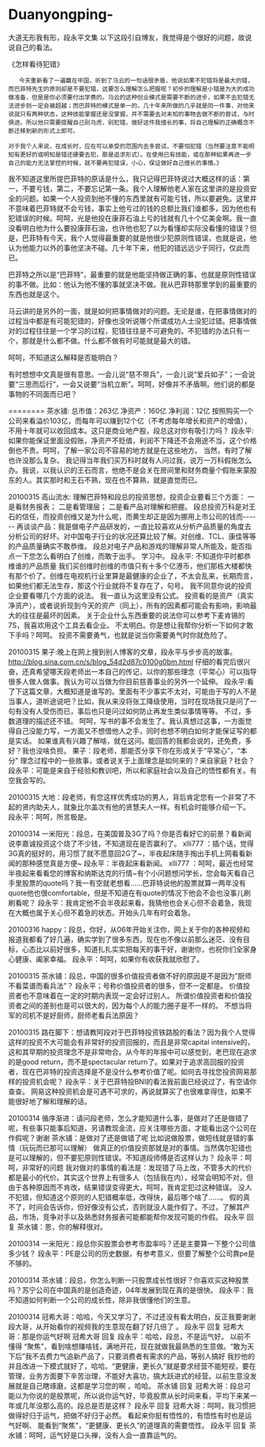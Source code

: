 # Duanyongping-
大道无形我有形，段永平文集
以下这段引自博友，我觉得是个很好的问题，故说说自己的看法。

《怎样看待犯错》

       今天重新看了一遍赢在中国，听到了马云的一句话很矛盾，他说如果不犯错将是最大的错，而巴菲特先生的原则却是不要犯错，这要怎么理解怎么把握呢？初步的理解是小错是为大的成功做准备，但是是你必须要付出学费的。马云的这种创业模式是需要不断的进步，如果不去犯错无法进步则一定会被超越；而巴菲特的模式是单一的，几十年来所做的几乎就是同一件事，对他来说就只有两种状态，这种技能掌握还是没掌握，并不需要去对未知的事物去做不断的尝试，与时俱进。所以他只需要提醒自己别马虎，别犯错，做好这件我擅长的事，将自己理解的正确概念不断迁移到新的形式上即可。

    对于我个人来说，在成长时，应在可以承受的范围内去多尝试，不要怕犯错（当然要注意不能明知有更好的或明知是错还硬要去犯，那是追求形式）。在使用已有技能，或在那种如果再进一步自己的能力无法掌控的时候，就不要再犯错误，小心，保证做好自己擅长的事情。》

 

我不知道这里所提巴菲特的原话是什么，我只记得巴菲特说过大概这样的话：第一，不要亏钱，第二，不要忘记第一条。我个人理解他老人家在这里讲的是投资安全的问题。如果一个人投资到他不懂的东西里就有可能亏钱，所以要避免。这里并不意味着巴菲特就不会亏钱，事实上他亏过的钱的总额比我们谁都多，因为他也有犯错误的时候。呵呵，光是他投在康菲石油上亏的钱就有几十个亿美金啊。我一直没看明白他为什么要投康菲石油，也许他也犯了以为看懂却实际没看懂的错误？但是，巴菲特有今天，我个人觉得最重要的就是他很少犯原则性错误，也就是说，他认为他能力以外的事他坚决不碰。几十年下来，他犯的错远远少于同行，仅此而已。

巴菲特之所以是“巴菲特”，最重要的就是他能坚持做正确的事，也就是原则性错误的事不做。比如：他认为他不懂的事就坚决不做。我从巴菲特那里学到的最重要的东西也就是这个。

马云讲的是另外的一面，就是如何把事情做对的问题。无论是谁，在把事情做对的过程当中都是有可能犯错的，好像也没听说哪个所谓成功人士没犯过错。把事情做对的过程往往是一个学习的过程，犯错往往是不可避免的。不犯错的办法只有一个，那就是什么都不做。什么都不做有时可能就是最大的错。

呵呵，不知道这么解释是否能明白？

有时想想中文真是很有意思。一会儿说“慈不带兵”，一会儿说“爱兵如子”；一会说要“三思而后行”，一会又说要“当机立断”。呵呵，好像并不矛盾啊。他们说的都是事物的不同面而已吧？

========
茶水铺:
总市值：263亿
净资产：160亿
净利润：12亿
   按照购买一个公司来看溢价103亿，而每年可以赚到12个亿（不考虑每年增长和资产的增值），不用十年就可以收回成本。这只是商业地产股，段总这对你有吸引力吗？
段永平:
如果你能保证里面没假账，净资产不贬值，利润不下降还不会用途不当，这个价格倒也不贵。呵呵，了解一家公司不容易的地方就是在这些地方。
当然，有时了解也许没那么复杂。
我记得当年我们买万科时就有人问过我，说万一万科假账怎么办。我说，以我认识的王石而言，他绝不是会关在房间里和财务商量个假账来蒙股东的人。其实那时和王石不熟，现在也不算熟，就是直觉而已。

20100315
高山流水:
理解巴菲特和段总的投资思想，投资企业要看三个方面：
一是看财务报表；
二是看管理层；
二是看产品对理解和把握。
段总投资万科是对王石的信任，而投资创维又是为什么呢，而黄生却正是因为挪用上市公司的钱而------
再谈谈产品：我是做电子产品研发的，一直比较喜欢从分析产品质量的角度去分析公司的好坏。对中国电子行业的状况还算比较了解。对创维、TCL、康佳等等的产品质量确实不敢恭维。
段总对电子产品和游戏的理解非常人所能及，能否指点一下您怎么看明白了创维，而敢于出手。
学习中。
段永平:
不知道你平时都恭维谁的产品质量
我们买创维时创维的市值只有十多个亿港币，他们那栋大楼都快有那个价了。创维在电视机行业里算是最健康的企业了，不太会乱来，长期而言，如果他们都无法生存，那这个行业就将不复存在了，句号。
我不同意你说的投资企业要看哪几个方面的说法。
我一直认为这里没有公式。
投资看的是资产（真实净资产），或者说折现到今天的资产（同上），所有的因素都可能会有影响，影响最大的往往是最坏的因素。
关于企业什么东西重要的说法你可以参考下麦肯锡的7S，我喜欢用这个工具去看企业。
不太明白。你是想让我帮你分析一下如何才敢下手吗？呵呵。
投资不需要勇气，也就是说当你需要勇气时你就危险了。

20100315
果子:晚上在网上搜到别人博客的文章，段永平与步步高的故事。
http://blog.sina.com.cn/s/blog_54d2d87c0100g0bm.html
仔细的看完后很兴奋，还真希望哪天段老师出一本自己的传记，以你的那些理念（平常心）可以指导很多人做人做事。我认为可以当做为你目前慈善事业的另外一个延伸。
段永平:看了下这篇文章，大概知道是谁写的。里面有不少事实不太对，可能由于写的人不是当事人，道听途说吧？比如，我从来没将张工降级使用，当时在现场我只是问了一句有没有人受伤而已，事后也只是问过如何防止再发生类似事情等等。
不过，多数道理的描述还不错。
呵呵，写书的事不会发生了。我认真想过这事，一方面觉得自己没能力写，一方面又不想借他人之手，同时也想不明白如何才能保证写的都是实话。
如果谁真有兴趣了解啥，就在这问。能回答的我都会说的，还免费，多好？我也没啥负担。
果子：段老师，那能否分享下你在形成关于“平常心”，“本分” 理念过程中的一些故事，或者说关于上面理念是如何来的？来自家庭？社会？
段永平：可能是来自于经验和教训吧，所以和家庭社会以及自己的悟性都有关。有空我会写的。

20100315
大地：段老师，有您这样优秀成功的男人，背后肯定您有一个非常了不起的贤内助夫人，就象比尔盖次有他的贤慧夫人一样。有机会时能够介绍一下。
段永平：呵呵，所言极是。

20100314
一米阳光：段总，在美国普及3G了吗？你是否看好它的前景？看新闻说李嘉诚投资这个烧了不少钱，不知道现在是否赢利了。
xlli777 ：插个话，觉得3G真的挺好的，用习惯了就不愿意回2G了~，半夜起床随手掏出手机上网看看新闻的那种感觉真是方便~
段永平：半夜起床看新闻。
xlli777 ：呵呵，最近也经常半夜起来看看您的博客和纳斯达克的行情~有个小问题想问学长，您会每天看自己手里股票的quote吗？我一有空就老想看……巴菲特说他的股票就算一两年没有quote他也很comfortable，但是不知道在有quote的情况下他会不会也没事儿刷刷看呢？
段永平：我肯定他不会半夜起来看。我猜他也会关心但不会着急，我现在大概也属于关心但不着急的状态。开始头几年有时会着急。

20100316
happy：段总，你好，从06年开始关注你，网上关于你的各种视频和报道我都看了好几遍，确实学到了很多东西，现在也不像以前那么迷茫、没有目标，心态比以前好很多，知道扎扎实实把每天的事干好，谢谢你，也祝你们全家身心健康、阖家幸福。
段永平：呵呵，如果你有收获我就欣慰了。

20100315
茶水铺：段总，中国的很多价值投资者做不好的原因是不是因为”厨师不看菜谱而看兵法”？
段永平；号称价值投资者的很多，但不一定都是。
价值投资者也不意味着在一定的时期内表现一定会好过别人。
所谓价值投资者和价值投资者之间的差别也是可以很大的，因为每个人的能力圈子是不一样的。
不想当将军的司机不是好厨师，厨师老看兵法原因？

20100315
路在脚下：想请教阿段对于巴菲特投资铁路股的看法？因为我个人觉得这样的投资不大可能会有非常好的投资回报的，而且是非常capital intensive的，这和其早期的投资理念不是非常吻合。从今年的年报中可以感觉到，老巴现在追求的是good return，而不是spectacular return了。如果对于追求高回报的投资者，现在巴非特的投资选择是不是没什么参考价值了呢。如何去寻找您投资网易那样的投资机会呢？
段永平：关于巴菲特投BNI的看法我前面已经说过了，有空请你查查。
网易这种投资机会是可遇不可求的，再说就算买了也很难拿得住，如果不能很好地了解和理解的话。

20100314
循序渐进：请问段老师，怎么才能知道什么事，是做对了还是做错了呢，有些事只能事后知道，另请教现金流，应关注哪些方面，才能看出这个公司在作假呢？谢谢
茶水铺：是做对了还是做错了呢
比如说做股票，做短线就是错的事情（玩玩而已那可以理解）
 做真正的价值投资那就是对的事情。当然偶尔犯错也是可以理解的，但不要犯原则性错误。不知道段师傅是否这样认为？
段永平：呵呵，非常好的问题
我对做对的事情的看法是：发现错了马上改，不管多大的代价都是最小的代价。其实这个世界上有很多人（包括我在内），经常会明知不对，但由于各种原因而不肯改，结果错误变得更大，呵呵，我肯定犯过这种错误。
没人不犯错，但知道这个原则的人犯错概率低，改得快，最后哪个啥了......。
假的真不了，时间会告诉你，但好像没有公式，否则就没人能作假了。不过，了解其产品，市场，竞争对手以及熟悉财务报表可能都能帮你发现可能的作假。
段永平 回复 茶水铺：恩，你的解释很对。

20100314
一米阳光：段总你买股票会参考市盈率吗？还是主要算一下整个公司值多少钱？
段永平：PE是公司的历史数据，有参考意义，但要了解整个公司靠pe是不够的。

20100314
茶水铺：段总，你怎么判断一只股票成长性很好？你喜欢买这种股票吗？苏宁公司在中国真的是创造奇迹，04年发展到现在真的是很快。
段永平：我不知道如何判断一个公司的成长性，除非我很懂他们的生意。

20100314
冠希大哥：哈哈，今天又学习了，不过还没有看太明白，反正我要谢谢段大哥，从开始看你的视频我的生意现在翻了好几倍了 。
段永平 回复 冠希大哥：那是你运气好啊
冠希大哥 回复  段永平：哈哈，段总，不是运气好。 以前不懂得 “聚焦”，看到啥想赚啥钱，满地开花，现在就做我最熟悉的生意做。“敢为天下后”我不去费力气追新产品了，只要消费者有需求的产品，等别人搞好 我抄他的并且改进一下模式就好了，哈哈。“更健康，更长久”就是要求经营不能短视，要在管理，业务方面要下辛苦治理，不能好大喜功，搞大跃进式的经营。以前生意没发展就是自己瞎琢磨，这都是学习您的啊 ，哈哈。 
茶水铺 回复 冠希大哥：段总可能以为你说的是股票呢，所以说你运气好，毕竟股票从长时间来看，平均下来某一年或几年没那么高的。段总是否是这样？
段永平 回复 冠希大哥：呵呵，我习惯把做得好归于运气，把做不好归于必然。
看起来你挺有悟性的，有悟性有时也是运气好啊、
能看到“聚焦”，“更健康、更长久”的道理真的需要悟性。
段永平 回复 茶水铺：呵呵，运气好是口头禅，没有人会一直靠运气的。
